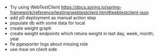 - Try using WebTestClient https://docs.spring.io/spring-framework/reference/testing/webtestclient.html#webtestclient-json
- add p0 deployment as manual action step
- populate db with some data for local
- create weight graph
- create weight endpoints which retuns weight in last day, week, month, year
- fix pgexporter logs about missing role
- use msw on client side

